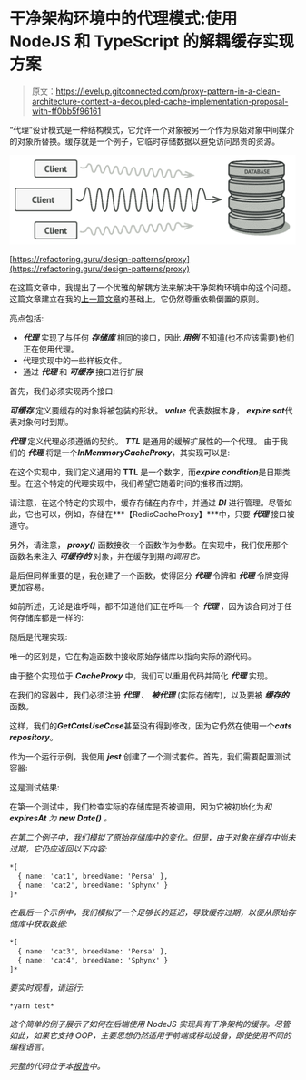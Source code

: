 # 干净架构环境中的代理模式:使用 NodeJS 和 TypeScript 的解耦缓存实现方案

> 原文：<https://levelup.gitconnected.com/proxy-pattern-in-a-clean-architecture-context-a-decoupled-cache-implementation-proposal-with-ff0bb5f96161>

“代理”设计模式是一种结构模式，它允许一个对象被另一个作为原始对象中间媒介的对象所替换。缓存就是一个例子，它临时存储数据以避免访问昂贵的资源。

![](img/cc732ed737e1ea71eb414af1d3aeff12.png)

[https://refactoring.guru/design-patterns/proxy](https://refactoring.guru/design-patterns/proxy)

在这篇文章中，我提出了一个优雅的解耦方法来解决干净架构环境中的这个问题。
这篇文章建立在我的[上一篇文章](https://hofstede-matheus.medium.com/achieve-dependency-inversion-with-nodejs-typescript-and-tsyringe-8b956bc3254c)的基础上，它仍然尊重依赖倒置的原则。

亮点包括:

*   ***代理*** 实现了与任何 ***存储库*** 相同的接口，因此 ***用例*** 不知道(也不应该需要)他们正在使用代理。
*   代理实现中的一些样板文件。
*   通过 ***代理*** 和 ***可缓存*** 接口进行扩展

首先，我们必须实现两个接口:

***可缓存*** 定义要缓存的对象将被包装的形状。
***value*** 代表数据本身，
***expire sat***代表对象何时到期。

***代理*** 定义代理必须遵循的契约。
***TTL*** 是通用的缓解扩展性的一个代理。
由于我们的 ***代理*** 将是一个***InMemmoryCacheProxy***，其实现可以是:

在这个实现中，我们定义通用的 **TTL** 是一个数字，而***expire condition***是日期类型。在这个特定的代理实现中，我们希望它随着时间的推移而过期。

请注意，在这个特定的实现中，缓存存储在内存中，并通过 ***DI*** 进行管理。尽管如此，它也可以，例如，存储在***【RedisCacheProxy】***中，只要 ***代理*** 接口被遵守。

另外，请注意， ***proxy()*** 函数接收一个函数作为参数。在实现中，我们使用那个函数名来注入 ***可缓存的*** 对象，并在缓存到期*时调用它。*

最后但同样重要的是，我创建了一个函数，使得区分 ***代理*** 令牌和 ***代理*** 令牌变得更加容易。

如前所述，无论是谁呼叫，都不知道他们正在呼叫一个 ***代理*** ，因为该合同对于任何存储库都是一样的:

随后是代理实现:

唯一的区别是，它在构造函数中接收原始存储库以指向实际的源代码。

由于整个实现位于 ***CacheProxy*** 中，我们可以重用代码并简化 ***代理*** 实现。

在我们的容器中，我们必须注册 ***代理*** 、 ***被代理*** (实际存储库)，以及要被 ***缓存的*** 函数。

这样，我们的***GetCatsUseCase***甚至没有得到修改，因为它仍然在使用一个***cats repository***。

作为一个运行示例，我使用 ***jest*** 创建了一个测试套件。首先，我们需要配置测试容器:

这是测试结果:

在第一个测试中，我们检查实际的存储库是否被调用，因为它被初始化为*和 ***expiresAt*** 为 ***new Date()*** 。*

*在第二个例子中，我们模拟了原始存储库中的变化。但是，由于对象在缓存中尚未过期，它仍应返回以下内容:*

```
*[
  { name: 'cat1', breedName: 'Persa' },
  { name: 'cat2', breedName: 'Sphynx' }
]*
```

*在最后一个示例中，我们模拟了一个足够长的延迟，导致缓存过期，以便从原始存储库中获取数据:*

```
*[
  { name: 'cat3', breedName: 'Persa' }, 
  { name: 'cat4', breedName: 'Sphynx' }
]*
```

*要实时观看，请运行:*

```
*yarn test*
```

*这个简单的例子展示了如何在后端使用 NodeJS 实现具有干净架构的缓存。尽管如此，如果它支持 OOP，主要思想仍然适用于前端或移动设备，即使使用不同的编程语言。*

*完整的代码位于本[报告](https://github.com/hofstede-matheus/proxy-pattern-cache)中。*